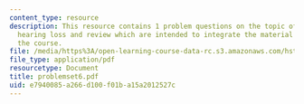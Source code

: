```yaml
---
content_type: resource
description: This resource contains 1 problem questions on the topic of sensorineural
  hearing loss and review which are intended to integrate the material learned in
  the course.
file: /media/https%3A/open-learning-course-data-rc.s3.amazonaws.com/hst-721-the-peripheral-auditory-system-fall-2005/e7940085a266d100f01ba15a2012527c_problemset6.pdf
file_type: application/pdf
resourcetype: Document
title: problemset6.pdf
uid: e7940085-a266-d100-f01b-a15a2012527c
---
```

